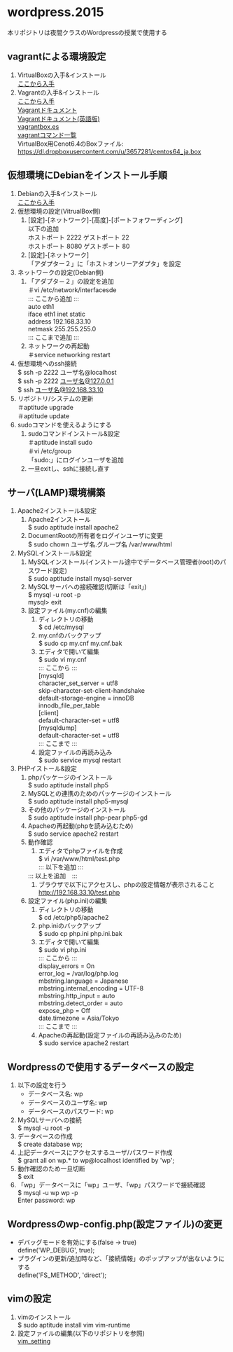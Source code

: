 # wordpress.2015  

本リポジトリは夜間クラスのWordpressの授業で使用する

## vagrantによる環境設定  
1. VirtualBoxの入手&インストール  
<a href="https://www.virtualbox.org/wiki/Linux_Downloads" target="_blank">ここから入手</a>
1. Vagrantの入手&インストール  
<a href="https://www.vagrantup.com/downloads.html" target="_blank">ここから入手</a>  
<a href="http://blog.raqda.com/vagrant/index.html" target="_blank">Vagrantドキュメント</a>  
<a href="https://docs.vagrantup.com/v2/" target="_blank">Vagrantドキュメント(英語版)</a>  
<a href="http://www.vagrantbox.es/" target="_blank">vagrantbox.es</a>  
<a href="https://github.com/KimiyukiYamauchi/wordpress.2015/blob/master/vagrant.command.md" target="_blank">vagrantコマンド一覧</a>  
VirtualBox用Cenot6.4のBoxファイル: https://dl.dropboxusercontent.com/u/3657281/centos64_ja.box  

## 仮想環境にDebianをインストール手順  

1. Debianの入手&インストール  
<a href="https://www.debian.org/" target="_blank">ここから入手</a>
1. 仮想環境の設定(VitrualBox側)  
	1. [設定]-[ネットワーク]-[高度]-[ポートフォワーディング]  
	以下の追加  
	ホストポート 2222 ゲストポート 22  
	ホストポート 8080 ゲストポート 80  
	1. [設定]-[ネットワーク]  
	「アダプター２」に「ホストオンリーアダプタ」を設定
1. ネットワークの設定(Debian側)  
	1. 「アダプタ－２」の設定を追加  
	＃vi /etc/network/interfacesde  
	::: ここから追加 :::  
	auto eth1  
	iface eth1 inet static  
	address 192.168.33.10  
	netmask 255.255.255.0  
	::: ここまで追加 :::  
	2. ネットワークの再起動  
	＃service networking restart  
1. 仮想環境へのssh接続  
$ ssh -p 2222 ユーザ名@localhost  
$ ssh -p 2222 ユーザ名@127.0.0.1  
$ ssh ユーザ名@192.168.33.10  
1. リポジトリ/システムの更新  
＃aptitude upgrade  
＃aptitude update  
1. sudoコマンドを使えるようにする  
	1. sudoコマンドインストール&設定  
	＃aptitude install sudo  
	＃vi /etc/group  
	「sudo:」にログインユーザを追加  
	1. 一旦exitし、sshに接続し直す  

## サーバ(LAMP)環境構築

1. Apache2インストール&設定  
	1. Apache2インストール  
	$ sudo aptitude install apache2  
	1. DocumentRootの所有者をログインユーザに変更  
	$ sudo chown ユーザ名.グループ名 /var/www/html  
1. MySQLインストール&設定  
	1. MySQLインストール(インストール途中でデータベース管理者(root)のパスワード設定)  
	$ sudo aptitude install mysql-server  
	1. MySQLサーバへの接続確認(切断は「exit」)  
	$ mysql -u root -p  
	mysql> exit  
	1. 設定ファイル(my.cnf)の編集  
		1. ディレクトリの移動  
		$ cd /etc/mysql  
		1. my.cnfのバックアップ  
		$ sudo cp my.cnf my.cnf.bak  
		1. エディタで開いて編集  
		$ sudo vi my.cnf  
		::: ここから :::  
		[mysqld]  
		character_set_server = utf8  
		skip-character-set-client-handshake  
		default-storage-engine = innoDB  
		innodb_file_per_table  
		[client]  
		default-character-set = utf8  
		[mysqldump]  
		default-character-set = utf8  
		::: ここまで :::  
		1. 設定ファイルの再読み込み  
		$ sudo service mysql restart  
1. PHPイストール&設定  
	1. phpパッケージのインストール  
	$ sudo aptitude install php5  
	1. MySQLとの連携のためのパッケージのインストール  
	$ sudo aptitude install php5-mysql  
	1. その他のパッケージのインストール  
	$ sudo aptitude install php-pear php5-gd  
	1. Apacheの再起動(phpを読み込むため)  
	$ sudo service apache2 restart  
	1. 動作確認  
		1. エディタでphpファイルを作成  
		$ vi /var/www/html/test.php  
		::: 以下を追加 :::  
		<?php  
			phpinfo(); // phpの設定情報表示  
		?>  
		::: 以上を追加　:::  
		1. ブラウザで以下にアクセスし、phpの設定情報が表示されること  
		http://192.168.33.10/test.php  
	1. 設定ファイル(php.ini)の編集
		1. ディレクトリの移動  
		$ cd /etc/php5/apache2  
		1. php.iniのバックアップ  
		$ sudo cp php.ini php.ini.bak  
		1. エディタで開いて編集  
		$ sudo vi php.ini  
		::: ここから :::  
		display_errors = On  
		error_log = /var/log/php.log  
		mbstring.language = Japanese  
		mbstring.internal_encoding = UTF-8  
		mbstring.http_input = auto  
		mbstring.detect_order = auto  
		expose_php = Off  
		date.timezone = Asia/Tokyo  
		::: ここまで :::  
		1. Apacheの再起動(設定ファイルの再読み込みのため)  
		$ sudo service apache2 restart  

## Wordpressので使用するデータベースの設定

1. 以下の設定を行う  
	- データベース名: wp  
	- データベースのユーザ名: wp  
	- データベースのパスワード: wp  
1. MySQLサーバへの接続  
$ mysql -u root -p  
1. データベースの作成  
$ create database wp;  
1. 上記データベースにアクセスするユーザ/パスワード作成  
$ grant all on wp.* to wp@localhost identified by 'wp';  
1. 動作確認のため一旦切断  
$ exit  
1. 「wp」データベースに「wp」ユーザ、「wp」パスワードで接続確認  
$ mysql -u wp wp -p  
Enter password: wp  

## Wordpressのwp-config.php(設定ファイル)の変更

- デバッグモードを有効にする(false -> true)  
define('WP_DEBUG', true);
- プラグインの更新/追加時など、「接続情報」のポップアップが出ないようにする  
define('FS_METHOD', 'direct');  

## vimの設定

1. vimのインストール  
$ sudo aptitude install vim vim-runtime  
1. 設定ファイルの編集(以下のリポジトリを参照)  
<a href="https://github.com/KimiyukiYamauchi/vim_setting" target="_blank">vim_setting</a>  
